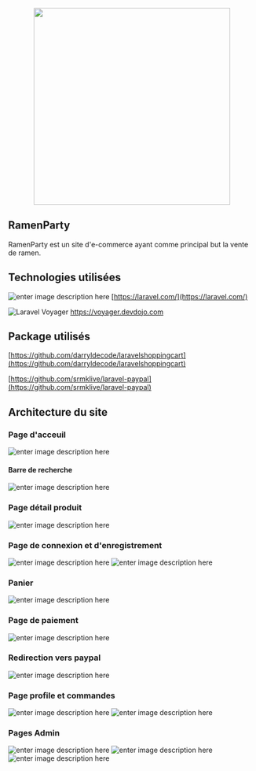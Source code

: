 <p align="center"><img src="https://i.imgur.com/rqGKyW8.png" width="400"></p>

## RamenParty

RamenParty est un site d'e-commerce ayant comme principal but la vente de ramen.

## Technologies utilisées

![enter image description here](https://raw.githubusercontent.com/laravel/art/master/logo-lockup/4%20PNG/3%20RGB/1%20Full%20Color/laravel-logolockup-rgb-red.png)
[https://laravel.com/](https://laravel.com/)

![Laravel Voyager](https://voyager.devdojo.com/assets/images/logo_dark.png)
https://voyager.devdojo.com

## Package utilisés
[https://github.com/darryldecode/laravelshoppingcart](https://github.com/darryldecode/laravelshoppingcart)

[https://github.com/srmklive/laravel-paypal](https://github.com/srmklive/laravel-paypal)


## Architecture du site

### Page d'acceuil

![enter image description here](https://files.legroupedamis.best/pBb4nx.png)

#### Barre de recherche
![enter image description here](https://files.legroupedamis.best/8CytzD.gif)

### Page détail produit

![enter image description here](https://files.legroupedamis.best/KduDNO.png)

### Page de connexion et d'enregistrement
![enter image description here](https://files.legroupedamis.best/7hkABk.png)
![enter image description here](https://files.legroupedamis.best/LwfkiJ.png)

### Panier
![enter image description here](https://files.legroupedamis.best/J9UbwD.png)

### Page de paiement

![enter image description here](https://files.legroupedamis.best/6YGK6h.png)

### Redirection vers paypal
![enter image description here](https://files.legroupedamis.best/QdS0ju.png)

### Page profile et commandes
![enter image description here](https://files.legroupedamis.best/DFN6EL.png)
![enter image description here](https://files.legroupedamis.best/ni3jFR.png)

### Pages Admin
![enter image description here](https://files.legroupedamis.best/KWIJdK.png)
![enter image description here](https://files.legroupedamis.best/BNQ2PQ.png)
![enter image description here](https://files.legroupedamis.best/aQtBHb.png)

<!--stackedit_data:
eyJoaXN0b3J5IjpbLTE0Njk2NjI2NjIsLTE0OTYzNzIxNjgsLT
E1NTE1NzczNzEsMTQ3NTQwNzMxNiwtMTkxMjk0NTQ1MSwtMjkx
MzY2NTQ3XX0=
-->